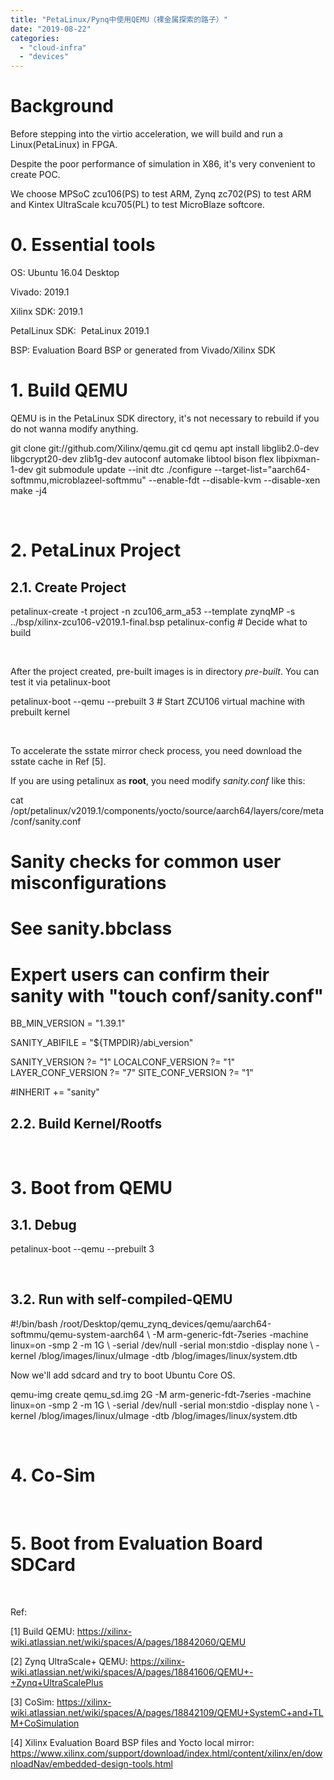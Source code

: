 ```yaml
---
title: "PetaLinux/Pynq中使用QEMU（裸金属探索的路子）"
date: "2019-08-22"
categories: 
  - "cloud-infra"
  - "devices"
---
```


# Background

Before stepping into the virtio acceleration, we will build and run a Linux(PetaLinux) in FPGA.

Despite the poor performance of simulation in X86, it's very convenient to create POC.

We choose MPSoC zcu106(PS) to test ARM, Zynq zc702(PS) to test ARM and Kintex UltraScale kcu705(PL) to test MicroBlaze softcore.

# 0\. Essential tools

OS: Ubuntu 16.04 Desktop

Vivado: 2019.1

Xilinx SDK: 2019.1

PetalLinux SDK:  PetaLinux 2019.1

BSP: Evaluation Board BSP or generated from Vivado/Xilinx SDK

# 1\. Build QEMU

QEMU is in the PetaLinux SDK directory, it's not necessary to rebuild if you do not wanna modify anything.

git clone git://github.com/Xilinx/qemu.git
cd qemu
apt install libglib2.0-dev libgcrypt20-dev zlib1g-dev autoconf automake libtool bison flex libpixman-1-dev
git submodule update --init dtc
./configure --target-list="aarch64-softmmu,microblazeel-softmmu" --enable-fdt --disable-kvm --disable-xen
make -j4

 

# 2\. PetaLinux Project

## 2.1. Create Project

petalinux-create -t project -n zcu106\_arm\_a53 --template zynqMP -s ../bsp/xilinx-zcu106-v2019.1-final.bsp
petalinux-config # Decide what to build

 

After the project created, pre-built images is in directory _pre-built_. You can test it via petalinux-boot

petalinux-boot --qemu --prebuilt 3 # Start ZCU106 virtual machine with prebuilt kernel

 

To accelerate the sstate mirror check process, you need download the sstate cache in Ref \[5\].

If you are using petalinux as **root**, you need modify _sanity.conf_ like this:

cat /opt/petalinux/v2019.1/components/yocto/source/aarch64/layers/core/meta/conf/sanity.conf

# Sanity checks for common user misconfigurations
#
# See sanity.bbclass
#
# Expert users can confirm their sanity with "touch conf/sanity.conf"
BB\_MIN\_VERSION = "1.39.1"

SANITY\_ABIFILE = "${TMPDIR}/abi\_version"

SANITY\_VERSION ?= "1"
LOCALCONF\_VERSION  ?= "1"
LAYER\_CONF\_VERSION ?= "7"
SITE\_CONF\_VERSION  ?= "1"

#INHERIT += "sanity"

## 2.2. Build Kernel/Rootfs

 

# 3\. Boot from QEMU

## 3.1. Debug

petalinux-boot --qemu --prebuilt 3

 

## 3.2. Run with self-compiled-QEMU

#!/bin/bash
/root/Desktop/qemu\_zynq\_devices/qemu/aarch64-softmmu/qemu-system-aarch64 \\
-M arm-generic-fdt-7series -machine linux=on -smp 2 -m 1G \\
-serial /dev/null -serial mon:stdio -display none \\
-kernel /blog/images/linux/uImage -dtb /blog/images/linux/system.dtb

Now we'll add sdcard and try to boot Ubuntu Core OS.

qemu-img create qemu\_sd.img 2G
-M arm-generic-fdt-7series -machine linux=on -smp 2 -m 1G \\
-serial /dev/null -serial mon:stdio -display none \\
-kernel /blog/images/linux/uImage -dtb /blog/images/linux/system.dtb

 

# 4\. Co-Sim

 

# 5\. Boot from Evaluation Board SDCard

 

Ref:

\[1\] Build QEMU: https://xilinx-wiki.atlassian.net/wiki/spaces/A/pages/18842060/QEMU

\[2\] Zynq UltraScale+ QEMU: https://xilinx-wiki.atlassian.net/wiki/spaces/A/pages/18841606/QEMU+-+Zynq+UltraScalePlus

\[3\] CoSim: https://xilinx-wiki.atlassian.net/wiki/spaces/A/pages/18842109/QEMU+SystemC+and+TLM+CoSimulation

\[4\] Xilinx Evaluation Board BSP files and Yocto local mirror: https://www.xilinx.com/support/download/index.html/content/xilinx/en/downloadNav/embedded-design-tools.html
